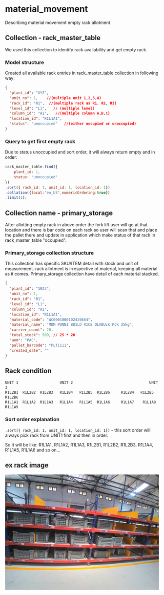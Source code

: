# material_movement

Describing material movement empty rack allotment

## Collection - rack_master_table

We used this collection to identify rack availability and get empty rack.

### Model structure

Created all available rack entries in rack_master_table collection in following way:

```json
{
  "plant_id": "XYZ",
  "unit_no": 1,    //(multiple unit 1,2,3,4)
  "rack_id": "R1",  //(multiple rack as R1, R2, R3)
  "level_id": "L1",   // (multiple level)
  "column_id": "A1",   //(multiple column A,B,C)
  "location_id": "R1L1A1",
  "status": "unoccupied"   //(either occupied or unoccupied)
}
```


### Query to get first empty rack

Due to status unoccupied and sort order, it will always return empty and in order:

```javascript
rack_master_table.find({
    plant_id: 1,
    status: "unoccupied"
})
.sort({ rack_id: 1, unit_id: 1, location_id: 1})
.collation({local:"en_US",numericOrdering:true})
.limit(1);
```

## Collection name - primary_storage

After allotting empty rack in above order the fork lift user will go at that location and there is bar code on each rack so user will scan that and place the pallet there and update in application which make status of that rack in rack_master_table "occupied".

### Primary_storage collection structure

This collection has specific SKU/ITEM detail with stock and unit of measurement.
rack allotment is irrespective of material, keeping all material as it comes. 
Primary_storage collection have detail of each material stacked.

```json
{
  "plant_id": "1023",
  "unit_no": 1,
  "rack_id": "R1",
  "level_id": "L1",
  "column_id": "A1",
  "location_id": "R1L1A1",
  "material_code": "WC0001000102420664",
  "material_name": "MDM PONNI BOILD RICE DLXBULK PCK 25kg",
  "carrier_count": 20,
  "total_stock": 500, // 25 * 20
  "uom": "PAC",
  "pallet_barcode": "PLT1111",
  "created_date": ""
}
```

## Rack condition

```
UNIT 1                   UNIT 2                                   UNIT 3
R1L2B1  R1L2B2  R1L2B3   R1L2B4   R1L2B5  R1L2B6     R1L2B4   R1L2B5  R1L2B6 
R1L1A1  R1L1A2  R1L1A3   R1L1A4   R1L1A5  R1L1A6     R1L1A7    R1L1A8  R1L1A9
```

### Sort order explanation

`.sort({ rack_id: 1, unit_id: 1, location_id: 1})` - this sort order will always pick rack from UNIT1 first and then in order.

So it will be like:
R1L1A1, R1L1A2, R1L1A3, R1L2B1, R1L2B2, R1L2B3, R1L1A4, R1L1A5, R1L1A6 and so on…

## ex rack image 

![Rack Image](./rack.jpg)

